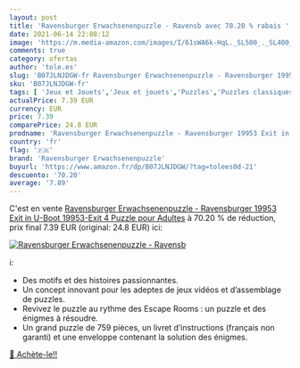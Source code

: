 ```yaml
---
layout: post
title: 'Ravensburger Erwachsenenpuzzle - Ravensb avec 70.20 % rabais '
date: 2021-06-14 22:08:12
image: 'https://m.media-amazon.com/images/I/61sWA6k-HqL._SL500_._SL400_.jpg'
comments: true
category: ofertas
author: 'tole.es'
slug: 'B07JLNJDGW-fr Ravensburger Erwachsenenpuzzle - Ravensburger 19953 Exit...'
sku: 'B07JLNJDGW-fr'
tags: [ 'Jeux et Jouets','Jeux et jouets','Puzzles','Puzzles classiques','ravensburger erwachsenenpuzzle', ]
actualPrice: 7.39 EUR
currency: EUR
price: 7.39
comparePrice: 24.8 EUR
prodname: 'Ravensburger Erwachsenenpuzzle - Ravensburger 19953 Exit in U-Boot 19953-Exit 4 Puzzle pour Adultes'
country: 'fr'
flag: '🇫🇷'
brand: 'Ravensburger Erwachsenenpuzzle'
buyurl: 'https://www.amazon.fr/dp/B07JLNJDGW/?tag=tolees0d-21'
descuento: '70.20'
average: '7.89'
---
```


C'est en vente [Ravensburger Erwachsenenpuzzle - Ravensburger 19953 Exit in U-Boot 19953-Exit 4 Puzzle pour Adultes](https://www.amazon.fr/dp/B07JLNJDGW/?tag=tolees0d-21)  à  70.20 % de réduction, prix final  7.39 EUR (original: 24.8 EUR) ici:

[![Ravensburger Erwachsenenpuzzle - Ravensb](https://m.media-amazon.com/images/I/61sWA6k-HqL._SL500_._SL400_.jpg)](https://www.amazon.fr/dp/B07JLNJDGW/?tag=tolees0d-21)

ℹ️:

- Des motifs et des histoires passionnantes.
- Un concept innovant pour les adeptes de jeux vidéos et d’assemblage de puzzles.
- Revivez le puzzle au rythme des Escape Rooms : un puzzle et des énigmes à résoudre.
- Un grand puzzle de 759 pièces, un livret d’instructions (français non garanti) et une enveloppe contenant la solution des énigmes.

[🛒 Achète-le!!](https://www.amazon.fr/dp/B07JLNJDGW/?tag=tolees0d-21)

